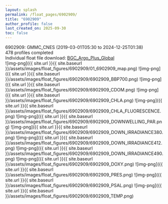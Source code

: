 ```yaml
---
layout: splash
permalink: /float_pages/6902909/
title: "6902909"
author_profile: false
last_created_on: 2025-09-30
toc: false
---
```

 
6902909: GMMC_CNES (2019-03-01T05:30 to 2024-12-25T01:38)\
478 profiles completed\
Individual float file download: [BGC_Argo_Plus_Global](https://ftp.soest.hawaii.edu/bgc_argo_plus/Individual_Floats/outliers_removed/6902909_Sprof_processed.nc)\
![img-png]({{ site.url }}{{ site.baseurl }}/assets/images/float_figures/6902909/01_6902909_map.png)
![img-png]({{ site.url }}{{ site.baseurl }}/assets/images/float_figures/6902909/6902909_BBP700.png)
![img-png]({{ site.url }}{{ site.baseurl }}/assets/images/float_figures/6902909/6902909_CDOM.png)
![img-png]({{ site.url }}{{ site.baseurl }}/assets/images/float_figures/6902909/6902909_CHLA.png)
![img-png]({{ site.url }}{{ site.baseurl }}/assets/images/float_figures/6902909/6902909_CHLA_FLUORESCENCE.png)
![img-png]({{ site.url }}{{ site.baseurl }}/assets/images/float_figures/6902909/6902909_DOWNWELLING_PAR.png)
![img-png]({{ site.url }}{{ site.baseurl }}/assets/images/float_figures/6902909/6902909_DOWN_IRRADIANCE380.png)
![img-png]({{ site.url }}{{ site.baseurl }}/assets/images/float_figures/6902909/6902909_DOWN_IRRADIANCE412.png)
![img-png]({{ site.url }}{{ site.baseurl }}/assets/images/float_figures/6902909/6902909_DOWN_IRRADIANCE490.png)
![img-png]({{ site.url }}{{ site.baseurl }}/assets/images/float_figures/6902909/6902909_DOXY.png)
![img-png]({{ site.url }}{{ site.baseurl }}/assets/images/float_figures/6902909/6902909_PRES.png)
![img-png]({{ site.url }}{{ site.baseurl }}/assets/images/float_figures/6902909/6902909_PSAL.png)
![img-png]({{ site.url }}{{ site.baseurl }}/assets/images/float_figures/6902909/6902909_TEMP.png)
